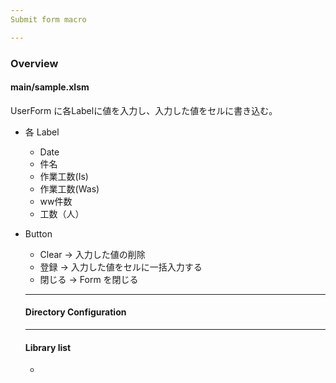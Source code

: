 ```yaml
---
Submit form macro

---
```

### Overview

#### main/sample.xlsm

UserForm に各Labelに値を入力し、入力した値をセルに書き込む。

* 各 Label
  
  * Date
  * 件名
  * 作業工数(Is)
  * 作業工数(Was)
  * ww件数
  * 工数（人）
  
* Button

  * Clear -> 入力した値の削除
  * 登録  -> 入力した値をセルに一括入力する  
  * 閉じる -> Form を閉じる
  
  ---
  #### Directory Configuration
  
  
  ---
  #### Library list
  
  * 
